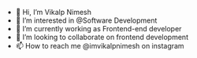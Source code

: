 - 👋 Hi, I’m Vikalp Nimesh
- 👀 I’m interested in @Software Development
- 🌱 I’m currently working as Frontend-end developer
- 💞️ I’m looking to collaborate on frontend development
- 📫 How to reach me @imvikalpnimesh on instagram

<!---
VikalpNimesh/VikalpNimesh is a ✨ special ✨ repository because its `README.md` (this file) appears on your GitHub profile.
You can click the Preview link to take a look at your changes.
--->
